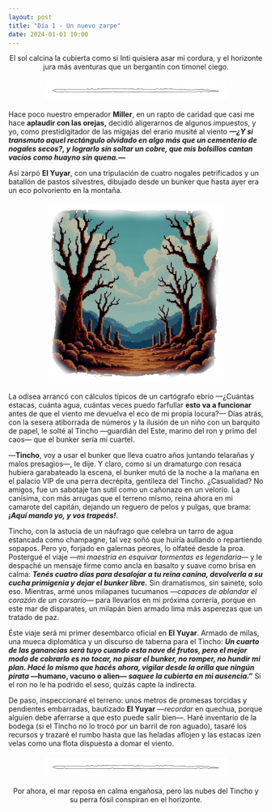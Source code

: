 ```yaml
---
layout: post
title: "Día 1 - Un nuevo zarpe"
date: 2024-01-01 10:00
---
```

<div style="text-align: center;">
  <p>El sol calcina la cubierta como si Inti quisiera asar mi cordura, y el horizonte jura más aventuras que un bergantín con timonel ciego.</p>
</div>

<img src="/assets/images/separador.png" alt="Separador" style="display: block; margin: 20px auto;">

Hace poco nuestro emperador **Miller**, en un rapto de caridad que casi me hace **aplaudir con las orejas,** decidió aligerarnos de algunos impuestos, y yo, como prestidigitador de las migajas del erario musité al viento **_—¿Y si transmuto aquel rectángulo olvidado en algo más que un cementerio de nogales secos?, y lograrlo sin soltar un cobre, que mis bolsillos cantan vacíos como huayno sin quena.—_**
<br>

Así zarpó **El Yuyar**, con una tripulación de cuatro nogales petrificados y un batallón de pastos silvestres, dibujado desde un bunker que hasta ayer era un eco polvoriento en la montaña.

<img src="/assets/images/nogales.png" alt="Nogales Secos" style="display: block; margin: 20px auto;">

La odisea arrancó con cálculos típicos de un cartógrafo ebrio —¿Cuántas estacas, cuánta agua, cuántas veces puedo farfullar **esto va a funcionar** antes de que el viento me devuelva el eco de mi propia locura?— Días atrás, con la sesera atiborrada de números y la ilusión de un niño con un barquito de papel, le solté al Tincho —guardián del Este, marino del ron y primo del caos— que el bunker sería mi cuartel.
<br>

—**Tincho**, voy a usar el bunker que lleva cuatro años juntando telarañas y malos presagios—, le dije. Y claro, como si un dramaturgo con resaca hubiera garabateado la escena, el bunker mutó de la noche a la mañana en el palacio VIP de una perra decrépita, gentileza del Tincho. ¿Casualidad? No amigos, fue un sabotaje tan sutil como un cañonazo en un velorio. La canísima, con más arrugas que el terreno mismo, reina ahora en mi camarote del capitán, dejando un reguero de pelos y pulgas, que brama: **_¡Aquí mando yo, y vos trapeás!_**.
<br>

Tincho, con la astucia de un náufrago que celebra un tarro de agua estancada como champagne, tal vez soñó que huiría aullando o repartiendo sopapos. Pero yo, forjado en galernas peores, lo olfateé desde la proa. Postergué el viaje _—mi maestría en esquivar tormentas es legendaria—_ y le despaché un mensaje firme como ancla en basalto y suave como brisa en calma: **_Tenés cuatro días para desalojar a tu reina canina, devolverla a su cucha primigenia y dejar el bunker libre._** Sin dramatismos, sin sainete, solo eso. Mientras, armé unos milapanes tucumanos _—capaces de ablandar el corazón de un corsario—_ para llevarlos en mi próxima correría, porque en este mar de disparates, un milapán bien armado lima más asperezas que un tratado de paz.
<br>

Éste viaje será mi primer desembarco oficial en **El Yuyar**. Armado de milas, una mueca diplomática y un discurso de taberna para el Tincho: **_Un cuarto de las ganancias será tuyo cuando esta nave dé frutos, pero el mejor modo de cobrarlo es no tocar, no pisar el bunker, no romper, no hundir mi plan. Hacé lo mismo que hacés ahora, vigilar desde la orilla que ningún pirata_ —humano, vacuno o alien— _saquee la cubierta en mi ausencia.”_** Si el ron no le ha podrido el seso, quizás capte la indirecta.
<br>

De paso, inspeccionaré el terreno: unos metros de promesas torcidas y pendientes embarradas, bautizado **El Yuyar** —_recordar_ en quechua, porque alguien debe aferrarse a que esto puede salir bien—. Haré inventario de la bodega (si el Tincho no lo trocó por un barril de ron aguado), tasaré los recursos y trazaré el rumbo hasta que las heladas aflojen y las estacas izen velas como una flota dispuesta a domar el viento.

<img src="/assets/images/separador.png" alt="Separador" style="display: block; margin: 20px auto;">

<div style="text-align: center;">
  <p>Por ahora, el mar reposa en calma engañosa, pero las nubes del Tincho y su perra fósil conspiran en el horizonte.</p>
</div>
